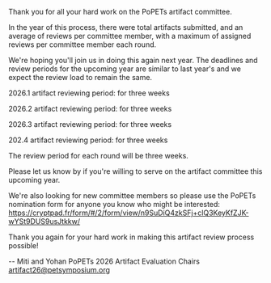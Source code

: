 Thank you for all your hard work on the PoPETs artifact committee.

In the <year> year of this process, there were <total submissions> total artifacts submitted,
and an average of <total reviews> reviews per committee member, with a maximum of <max per round>
assigned reviews per committee member each round.

We're hoping you'll join us in doing this again next year.
The deadlines and review periods for the upcoming year are similar to last
year's and we expect the review load to remain the same.

2026.1 artifact reviewing period:
<Month day> for three weeks

2026.2 artifact reviewing period:
<Month day>  for three weeks

2026.3 artifact reviewing period:
<Month day>  for three weeks

202.4 artifact reviewing period:
<Month day>  for three weeks

The review period for each round  will be
three weeks.

Please let us know by <date of notice required> if you're willing to serve on the
artifact committee this upcoming year.

We're also looking for new committee members so please use the PoPETs nomination
form for anyone you know who might be interested: https://cryptpad.fr/form/#/2/form/view/n9SuDiQ4zkSFj+clQ3KeyKfZJK-wYSt9DUS9usJtkkw/

Thank you again for your hard work in making this artifact review process
possible!

--
Miti and Yohan
PoPETs 2026 Artifact Evaluation Chairs
artifact26@petsymposium.org
